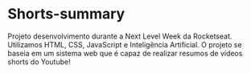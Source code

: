 # Shorts-summary
Projeto desenvolvimento durante a Next Level Week da Rocketseat. Utilizamos HTML, CSS, JavaScript e Inteligência Artificial. O projeto se baseia em um sistema web que é capaz de realizar resumos de vídeos shorts do Youtube!
